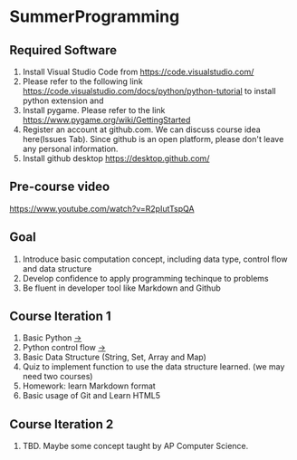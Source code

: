 # SummerProgramming

## Required Software 
1. Install Visual Studio Code from https://code.visualstudio.com/
1. Please refer to the following link https://code.visualstudio.com/docs/python/python-tutorial to install python extension and 
1. Install pygame. Please refer to the link https://www.pygame.org/wiki/GettingStarted
1. Register an account at github.com. We can discuss course idea here(Issues Tab). Since github is an open platform, please don't leave any personal information.
1. Install github desktop https://desktop.github.com/

## Pre-course video

https://www.youtube.com/watch?v=R2pIutTspQA

## Goal 
1. Introduce basic computation concept, including data type, control flow and data structure
2. Develop confidence to apply programming techinque to problems
3. Be fluent in developer tool like Markdown and Github

## Course Iteration 1
1. Basic Python [&#8594;](Python.md)
2. Python control flow [&#8594;](course_2.md)
3. Basic Data Structure (String, Set, Array and Map)
4. Quiz to implement function to use the data structure learned. (we may need two courses) 
5. Homework: learn Markdown format
6. Basic usage of Git and Learn HTML5

## Course Iteration 2
1. TBD. Maybe some concept taught by AP Computer Science. 
